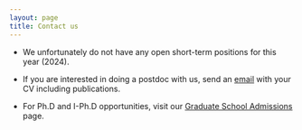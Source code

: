```yaml
---
layout: page
title: Contact us
---
```


- We unfortunately do not have any open short-term positions for this year (2024). <br/>

- If you are interested in doing a postdoc with us, send an <a href="mailto:sundar.naganathan@tifr.res.in">email</a> with your CV including publications. <br/>

- For Ph.D and I-Ph.D opportunities, visit our [Graduate School Admissions](https://www.tifr.res.in/academics/) page.